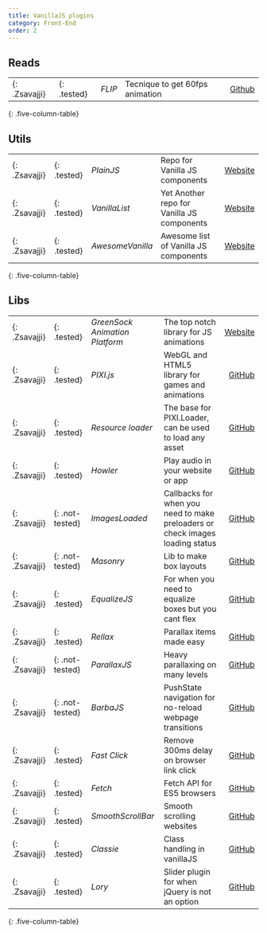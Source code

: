 ```yaml
---
title: VanillaJS plugins
category: Front-End
order: 2
---
```


## Reads

| | | | | |
| --- | --- | --- | --- | ---: |
| [](){: .Zsavajji} | ![](){: .tested} | *FLIP* | Tecnique to get 60fps animation | [Github](https://aerotwist.com/blog/flip-your-animations/) |
{: .five-column-table}

## Utils

| | | | | |
| --- | --- | --- | --- | ---: |
| [](){: .Zsavajji} | ![](){: .tested} | *PlainJS* | Repo for Vanilla JS components | [Website](https://plainjs.com/) |
| [](){: .Zsavajji} | ![](){: .tested} | *VanillaList* | Yet Another repo for Vanilla JS components | [Website](https://www.vanillalist.com/) |
| [](){: .Zsavajji} | ![](){: .tested} | *AwesomeVanilla* | Awesome list of Vanilla JS components | [Website](https://github.com/davidhund/awesome-vanilla-js) |
{: .five-column-table}

## Libs

| | | | | |
| --- | --- | --- | --- | ---: |
| [](){: .Zsavajji} | ![](){: .tested} | *GreenSock Animation Platform* | The top notch library for JS animations | [Website](https://greensock.com/gsap) |
| [](){: .Zsavajji} | ![](){: .tested} | *PIXI.js* | WebGL and HTML5 library for games and animations | [GitHub](https://github.com/pixijs/pixi.js/) |
| [](){: .Zsavajji} | ![](){: .tested} | *Resource loader* | The base for PIXI.Loader, can be used to load any asset | [GitHub](https://github.com/englercj/resource-loader) |
| [](){: .Zsavajji} | ![](){: .tested} | *Howler* | Play audio in your website or app | [GitHub](https://github.com/goldfire/howler.js/) |
| [](){: .Zsavajji} | ![](){: .not-tested} | *ImagesLoaded* | Callbacks for when you need to make preloaders or check images loading status | [GitHub](https://github.com/desandro/imagesloaded) |
| [](){: .Zsavajji} | ![](){: .not-tested} | *Masonry* | Lib to make box layouts | [GitHub](https://github.com/desandro/masonry/) |
| [](){: .Zsavajji} | ![](){: .tested} | *EqualizeJS* | For when you need to equalize boxes but you cant flex | [GitHub](https://github.com/tsvensen/equalize.js/) |
| [](){: .Zsavajji} | ![](){: .tested} | *Rellax* | Parallax items made easy | [GitHub](https://github.com/dixonandmoe/rellax) |
| [](){: .Zsavajji} | ![](){: .not-tested} | *ParallaxJS* | Heavy parallaxing on many levels | [GitHub](https://github.com/wagerfield/parallax) |
| [](){: .Zsavajji} | ![](){: .not-tested} | *BarbaJS* | PushState navigation for no-reload webpage transitions | [GitHub](https://github.com/luruke/barba.js/) |
| [](){: .Zsavajji} | ![](){: .tested} | *Fast Click* | Remove 300ms delay on browser link click | [GitHub](https://github.com/ftlabs/fastclick) |
| [](){: .Zsavajji} | ![](){: .tested} | *Fetch* | Fetch API for ES5 browsers | [GitHub](https://github.com/github/fetch) |
| [](){: .Zsavajji} | ![](){: .tested} | *SmoothScrollBar* | Smooth scrolling websites | [GitHub](https://github.com/idiotWu/smooth-scrollbar) |
| [](){: .Zsavajji} | ![](){: .tested} | *Classie* | Class handling in vanillaJS | [GitHub](https://github.com/desandro/classie) |
| [](){: .Zsavajji} | ![](){: .tested} | *Lory* | Slider plugin for when jQuery is not an option | [GitHub](https://github.com/meandmax/lory) |
{: .five-column-table}